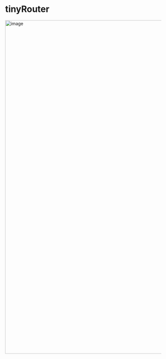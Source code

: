 # tinyRouter



<img width="1073" alt="image" src="https://user-images.githubusercontent.com/47879545/174998966-395c979d-0891-4de4-bb81-a4a452e76254.png">


